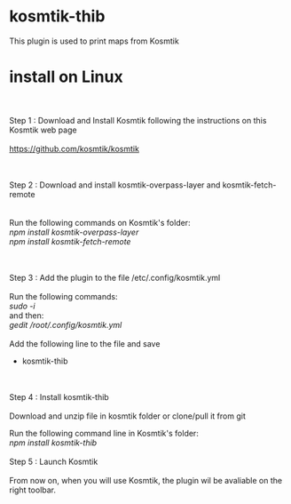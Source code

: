 # kosmtik-thib

This plugin is used to print maps from Kosmtik
<br/>
# install on Linux

<br/><br/>
  Step 1  : Download and Install Kosmtik following the instructions on this Kosmtik web page<br/>
<br/>
https://github.com/kosmtik/kosmtik

<br/><br/>
  Step 2 : Download and install kosmtik-overpass-layer and kosmtik-fetch-remote<br/><br/>
<br/>
Run the following commands on Kosmtik's folder:<br/>
<i>npm install kosmtik-overpass-layer</i><br/>
<i>npm install kosmtik-fetch-remote</i>

<br/><br/>
  Step 3 : Add the plugin to the file /etc/.config/kosmtik.yml<br/>
<br/>
Run the following commands:<br/>
<i>sudo -i</i><br/>
and then:<br/>
<i>gedit /root/.config/kosmtik.yml</i>
<br/><br/>
Add the following line to the file and save<br/>
  - kosmtik-thib
  
<br/><br/>
  Step 4 : Install kosmtik-thib<br/>
<br/>
Download and unzip file in kosmtik folder or clone/pull it from git

Run the following command line in Kosmtik's folder:<br/>
<i>npm install kosmtik-thib</i>
<br/><br/>
  Step 5 : Launch Kosmtik<br/>
<br/>
From now on, when you will use Kosmtik, the plugin wil be avaliable on the right toolbar.
